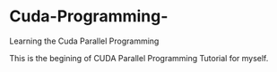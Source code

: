 # Cuda-Programming-
Learning the Cuda Parallel Programming 

This is the begining of CUDA Parallel Programming Tutorial for myself. 
